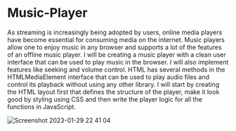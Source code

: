 # Music-Player
As streaming is increasingly being adopted by users, online media players have become essential for consuming media on the internet. Music players allow one to enjoy music in any browser and supports a lot of the features of an offline music player.
I will be creating a music player with a clean user interface that can be used to play music in the browser. I will also implement features like seeking and volume control. HTML has several methods in the HTMLMediaElement interface that can be used to play audio files and control its playback without using any other library.
I will start by creating the HTML layout first that defines the structure of the player, make it look good by styling using CSS and then write the player logic for all the functions in JavaScript.

![Screenshot 2023-01-29 22 41 04](https://user-images.githubusercontent.com/112415152/215345684-fa59e1e6-8b9e-4171-ba5e-249ceeedd480.png)
